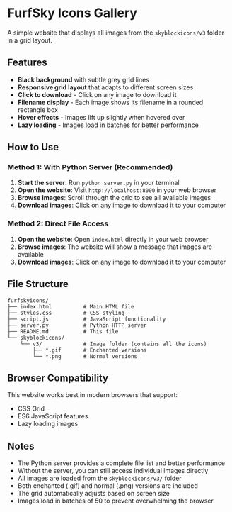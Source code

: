 # FurfSky Icons Gallery

A simple website that displays all images from the `skyblockicons/v3` folder in a grid layout.

## Features

- **Black background** with subtle grey grid lines
- **Responsive grid layout** that adapts to different screen sizes
- **Click to download** - Click on any image to download it
- **Filename display** - Each image shows its filename in a rounded rectangle box
- **Hover effects** - Images lift up slightly when hovered over
- **Lazy loading** - Images load in batches for better performance

## How to Use

### Method 1: With Python Server (Recommended)
1. **Start the server**: Run `python server.py` in your terminal
2. **Open the website**: Visit `http://localhost:8000` in your web browser
3. **Browse images**: Scroll through the grid to see all available images
4. **Download images**: Click on any image to download it to your computer

### Method 2: Direct File Access
1. **Open the website**: Open `index.html` directly in your web browser
2. **Browse images**: The website will show a message that images are available
3. **Download images**: Click on any image to download it to your computer

## File Structure

```
furfskyicons/
├── index.html          # Main HTML file
├── styles.css          # CSS styling
├── script.js           # JavaScript functionality
├── server.py           # Python HTTP server
├── README.md           # This file
└── skyblockicons/
    └── v3/             # Image folder (contains all the icons)
        ├── *.gif       # Enchanted versions
        └── *.png       # Normal versions
```

## Browser Compatibility

This website works best in modern browsers that support:
- CSS Grid
- ES6 JavaScript features
- Lazy loading images

## Notes

- The Python server provides a complete file list and better performance
- Without the server, you can still access individual images directly
- All images are loaded from the `skyblockicons/v3/` folder
- Both enchanted (.gif) and normal (.png) versions are included
- The grid automatically adjusts based on screen size
- Images load in batches of 50 to prevent overwhelming the browser 